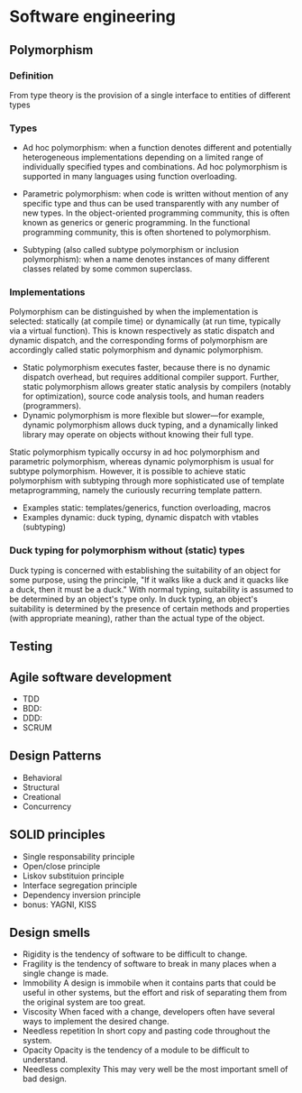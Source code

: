# Software engineering

## Polymorphism

### Definition
From type theory is the provision of a single interface to entities of different types

### Types

- Ad hoc polymorphism: when a function denotes different and potentially heterogeneous implementations depending on a limited range of individually specified types and combinations. Ad hoc polymorphism is supported in many languages using function overloading.
					
- Parametric polymorphism: when code is written without mention of any specific type and thus can be used transparently with any number of new types. In the object-oriented programming community, this is often known as generics or generic programming. In the functional programming community, this is often shortened to polymorphism.

- Subtyping (also called subtype polymorphism or inclusion polymorphism): when a name denotes instances of many different classes related by some common superclass.

### Implementations
Polymorphism can be distinguished by when the implementation is selected: statically (at compile time) or dynamically (at run time, typically via a virtual function). This is known respectively as static dispatch and dynamic dispatch, and the corresponding forms of polymorphism are accordingly called static polymorphism and dynamic polymorphism.</p>
				
- Static polymorphism executes faster, because there is no dynamic dispatch overhead, but requires additional compiler support. Further, static polymorphism allows greater static analysis by compilers (notably for optimization), source code analysis tools, and human readers (programmers).
- Dynamic polymorphism is more flexible but slower—for example, dynamic polymorphism allows duck typing, and a dynamically linked library may operate on objects without knowing their full type.

Static polymorphism typically occursy in ad hoc polymorphism and parametric polymorphism, whereas dynamic polymorphism is usual for subtype polymorphism. However, it is possible to achieve static polymorphism with subtyping through more sophisticated use of template metaprogramming, namely the curiously recurring template pattern.

- Examples static: templates/generics, function overloading, macros
- Examples dynamic: duck typing, dynamic dispatch with vtables (subtyping)


### Duck typing for polymorphism without (static) types
Duck typing is concerned with establishing the suitability of an object for some purpose, using the principle, "If it walks like a duck and it quacks like a duck, then it must be a duck." With normal typing, suitability is assumed to be determined by an object's type only. In duck typing, an object's suitability is determined by the presence of certain methods and properties (with appropriate meaning), rather than the actual type of the object.

## Testing

## Agile software development
- TDD
- BDD: 
- DDD: 
- SCRUM

## Design Patterns
- Behavioral
- Structural
- Creational
- Concurrency

## SOLID principles
- Single responsability principle
- Open/close principle
- Liskov substituion principle
- Interface segregation principle
- Dependency inversion principle
- bonus: YAGNI, KISS

## Design smells
- Rigidity is the tendency of software to be difficult to change. 
- Fragility is the tendency of software to break in many places when a single change is made. 
- Immobility A design is immobile when it contains parts that could be useful in other systems, but the effort and risk of separating them from the original system are too great.
- Viscosity When faced with a change, developers often have several ways to implement the desired change.
- Needless repetition In short copy and pasting code throughout the system.
- Opacity Opacity is the tendency of a module to be difficult to understand. 
- Needless complexity This may very well be the most important smell of bad design.